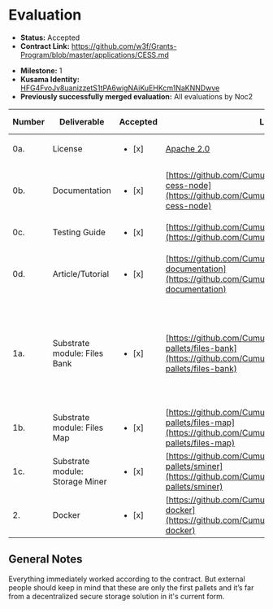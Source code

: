 # Evaluation

- **Status:** Accepted
- **Contract Link:** https://github.com/w3f/Grants-Program/blob/master/applications/CESS.md
* **Milestone:** 1
* **Kusama Identity:** [HFG4FvoJv8uanizzetS1tPA6wigNAiKuEHKcm1NaKNNDwve](https://polkascan.io/pre/kusama/account/HFG4FvoJv8uanizzetS1tPA6wigNAiKuEHKcm1NaKNNDwve)
* **Previously successfully merged evaluation:** All evaluations by Noc2

| Number | Deliverable | Accepted | Link | Evaluation Notes |
| ------ | ----------- | -------- | ---- |----------------- |
| 0a. | License | <ul><li>[x] </li></ul> | [Apache 2.0](https://github.com/Cumulus2021/cess/blob/main/LICENSE) |  Correct License |
| 0b. | Documentation | <ul><li>[x] </li></ul> | [https://github.com/Cumulus2021/cess#run-the-cess-node](https://github.com/Cumulus2021/cess#run-the-cess-node) | Basic documentation inside the readme and the pallets  |
| 0c. | Testing Guide | <ul><li>[x] </li></ul> | [https://github.com/Cumulus2021/cess#run-tests](https://github.com/Cumulus2021/cess#run-tests) | Basic testing guide |
| 0d. | Article/Tutorial | <ul><li>[x] </li></ul> | [https://github.com/Cumulus2021/cess#module-documentation](https://github.com/Cumulus2021/cess#module-documentation) | Not really an article, but this is fine, given that the grant is below 10k  |
| 1a. | Substrate module: Files Bank | <ul><li>[x] </li></ul> | [https://github.com/Cumulus2021/cess/tree/main/c-pallets/files-bank](https://github.com/Cumulus2021/cess/tree/main/c-pallets/files-bank) | Weights are not correct and the formatting seems to be a little bit off, but it's implemented according to the contract |
| 1b. | Substrate module: Files Map | <ul><li>[x] </li></ul> | [https://github.com/Cumulus2021/cess/tree/main/c-pallets/files-map](https://github.com/Cumulus2021/cess/tree/main/c-pallets/files-map) |  see above  |
| 1c. | Substrate module: Storage Miner | <ul><li>[x] </li></ul> | [https://github.com/Cumulus2021/cess/tree/main/c-pallets/sminer](https://github.com/Cumulus2021/cess/tree/main/c-pallets/sminer) |  see above |
| 2. | Docker | <ul><li>[x] </li></ul> | [https://github.com/Cumulus2021/cess#run-in-docker](https://github.com/Cumulus2021/cess#run-in-docker) | Works |

## General Notes

Everything immediately worked according to the contract. But external people should keep in mind that these are only the first pallets and it’s far from a decentralized secure storage solution in it's current form. 

